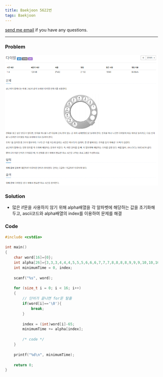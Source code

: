 ```yaml
---
title: Baekjoon 5622번
tags: Baekjoon
---
```


[send me email](mailto:jewel7492@gmail.com) if you have any questions.

<!--more-->

---
### Problem  
   
![그림1](/assets/Baekjoon/5622/1.PNG)  

### Solution  
* 많은 if문을 사용하지 않기 위해 alpha배열을 각 알파벳에 해당하는 값을 초기화해두고, ascii코드와 alpha배열의 index를 이용하여 문제를 해결  

### Code  
```cpp
#include <cstdio>

int main()
{
    char word[16]={0};
    int alpha[26]={3,3,3,4,4,4,5,5,5,6,6,6,7,7,7,8,8,8,8,9,9,9,10,10,10,10};
    int minimumTime = 0, index;

    scanf("%s", word);

    for (size_t i = 0; i < 16; i++)
    {
        // 단어가 끝나면 for문 탈출
        if(word[i]=='\0'){
            break;
        }

        index = (int)word[i]-65;
        minimumTime += alpha[index];

        /* code */
    }
    
    printf("%d\n", minimumTime);

    return 0;
}
```